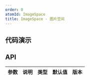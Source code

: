 ```yaml
---
order: 0
atomId: ImageSpace
title: ImageSpace - 图片空间
---
```


## 代码演示
<code src="./demos/basic.tsx" ></code>
<code src="./demos/uploader.tsx" ></code>

## API
| 参数 | 说明 | 类型 | 默认值 | 版本 |
| ---- | ---- | ---- | ------ | ---- |
